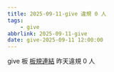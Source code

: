 ```yaml
---
title: 2025-09-11-give 違規 0 人
tags:
    - give
abbrlink: 2025-09-11-give
date: give-2025-09-11 12:00:00
---
```

give 板 [板規連結](https://www.ptt.cc/bbs/give/M.1612495900.A.C32.html)
昨天違規 0 人
